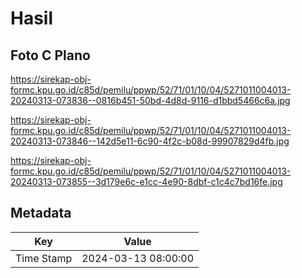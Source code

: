 # Hasil

## Foto C Plano

https://sirekap-obj-formc.kpu.go.id/c85d/pemilu/ppwp/52/71/01/10/04/5271011004013-20240313-073836--0816b451-50bd-4d8d-9116-d1bbd5466c6a.jpg

https://sirekap-obj-formc.kpu.go.id/c85d/pemilu/ppwp/52/71/01/10/04/5271011004013-20240313-073846--142d5e11-6c90-4f2c-b08d-99907829d4fb.jpg

https://sirekap-obj-formc.kpu.go.id/c85d/pemilu/ppwp/52/71/01/10/04/5271011004013-20240313-073855--3d179e6c-e1cc-4e90-8dbf-c1c4c7bd16fe.jpg


## Metadata

| Key        | Value               |
| ---------- | ------------------- |
| Time Stamp | 2024-03-13 08:00:00 |




